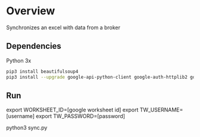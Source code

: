 # Overview

Synchronizes an excel with data from a broker

## Dependencies

Python 3x

```bash
pip3 install beautifulsoup4
pip3 install --upgrade google-api-python-client google-auth-httplib2 google-auth-oauthlib
```

## Run

export WORKSHEET_ID=[google worksheet id]
export TW_USERNAME=[username]
export TW_PASSWORD=[password]

python3 sync.py
